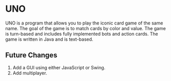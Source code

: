 # UNO
UNO is a program that allows you to play the iconic card game of the same name. The goal of the game is to match cards by color and value. The game is turn-based and includes fully implemented bots and action cards. The game is written in Java and is text-based.

## Future Changes
1. Add a GUI using either JavaScript or Swing.
2. Add multiplayer.

